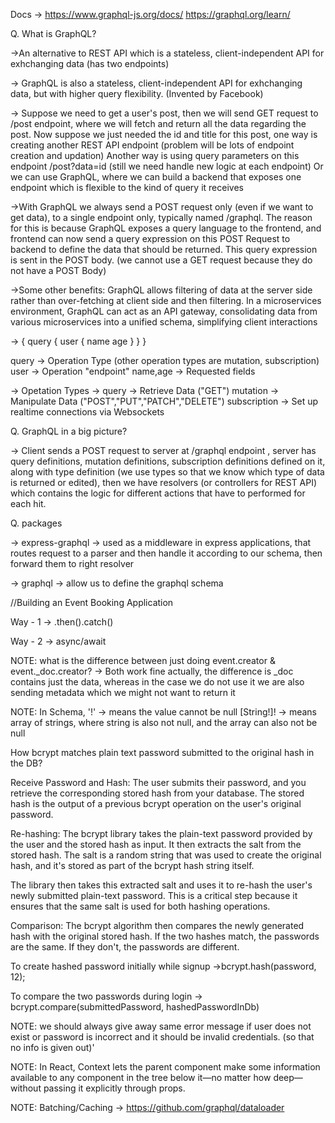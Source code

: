 Docs -> https://www.graphql-js.org/docs/
https://graphql.org/learn/ 

Q. What is GraphQL?

->An alternative to REST API which is a stateless, client-independent API for exhchanging data (has two endpoints)

-> GraphQL is also a stateless, client-independent API for exhchanging data, but with higher query flexibility.
(Invented by Facebook)

-> Suppose we need to get a user's post, then we will send
GET request to /post endpoint, where we will fetch and return all the data regarding the post.
Now suppose we just needed the id and title for this post,
one way is creating another REST API endpoint (problem will be lots of endpoint creation and updation)
Another way is using query parameters on this endpoint
/post?data=id (still we need handle new logic at each endpoint)
Or we can use GraphQL, where we can build a backend that exposes one endpoint which is flexible to the kind of query it receives

->With GraphQL we always send a POST request only  (even if we want to get data), to a single endpoint only, typically named /graphql.
The reason for this is because GraphQL exposes a query language to the frontend, and frontend can now send a query expression on this POST Request to backend to define the data that should be returned.
This query expression is sent in the POST body. (we cannot use a GET request because they do not have a POST Body)

->Some other benefits: GraphQL allows filtering of data at the server side rather than over-fetching at client side and then filtering. In a microservices environment, GraphQL can act as an API gateway, consolidating data from various microservices into a unified schema, simplifying client interactions

-> {
    query {
        user {
            name
            age
        }
    }
}

query -> Operation Type (other operation types are mutation, subscription)
user -> Operation "endpoint"
name,age -> Requested fields

-> Opetation Types ->
query -> Retrieve Data ("GET")
mutation -> Manipulate Data ("POST","PUT","PATCH","DELETE")
subscription -> Set up realtime connections via Websockets

Q. GraphQL in a big picture?

-> Client sends a POST request to server at /graphql endpoint
, server has query definitions, mutation definitions, subscription definitions defined on it, along with type definition (we use types so that we know which type of data is returned or edited), then we have resolvers (or controllers for REST API) which contains the logic for different actions that have to performed for each hit.

Q. packages 

-> express-graphql -> used as a middleware in express applications, that routes request to a parser and then handle it according to our schema, then forward them to right resolver 

-> graphql -> allow us to define the graphql schema

//Building an Event Booking Application


Way - 1 -> .then().catch()

<!-- const findUser = (userId) => {
    return User.findById(userId)
        .then(user => {
            return { ...user._doc, _id: user.id, password: null, createdEvents: findEvents.bind(this, user._doc.createdEvents) };
        })
        .catch(err => {
            throw err;
        })
}; -->

Way - 2 -> async/await

<!-- const findUser = async (userId) => {

    try {
        const userFoundById = await User.findById(userId);
        return { 
            ...userFoundById._doc,
            _id: userFoundById.id, 
            password: null, 
            createdEvents: findEvents.bind(this,         userFoundById._doc.createdEvents) 
      }; 
    } 
    catch (err) {
       throw err;
    }        
}; -->

NOTE: what is the difference between just doing event.creator & event._doc.creator?
-> Both work fine actually, the difference is _doc contains just the data, whereas in the case we do not use it we are also sending metadata which we might not want to return it

NOTE: In Schema, '!' -> means the value cannot be null
[String!]! -> means array of strings, where string is also not null, and the array can also not be null

How bcrypt matches plain text password submitted to the original hash in the DB?

Receive Password and Hash: The user submits their password, and you retrieve the corresponding stored hash from your database. The stored hash is the output of a previous bcrypt operation on the user's original password.

Re-hashing: The bcrypt library takes the plain-text password provided by the user and the stored hash as input. It then extracts the salt from the stored hash. The salt is a random string that was used to create the original hash, and it's stored as part of the bcrypt hash string itself.

The library then takes this extracted salt and uses it to re-hash the user's newly submitted plain-text password. This is a critical step because it ensures that the same salt is used for both hashing operations.

Comparison: The bcrypt algorithm then compares the newly generated hash with the original stored hash. If the two hashes match, the passwords are the same. If they don't, the passwords are different.

To create hashed password initially while signup ->bcrypt.hash(password, 12);

To compare the two passwords during login -> 
bcrypt.compare(submittedPassword, hashedPasswordInDb)

NOTE: we should always give away same error message if user does not exist or password is incorrect and it should be invalid credentials. (so that no info is given out)'

NOTE: In React, Context lets the parent component make some information available to any component in the tree below it—no matter how deep—without passing it explicitly through props.

NOTE: Batching/Caching -> https://github.com/graphql/dataloader